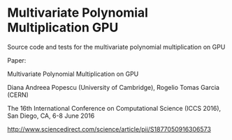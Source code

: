 # Multivariate Polynomial Multiplication GPU

Source code and tests for the multivariate polynomial multiplication on GPU

Paper:

Multivariate Polynomial Multiplication on GPU

Diana Andreea Popescu (University of Cambridge), Rogelio Tomas Garcia (CERN)

The 16th International Conference on Computational Science (ICCS 2016), San Diego, CA, 6-8 June 2016

http://www.sciencedirect.com/science/article/pii/S1877050916306573
